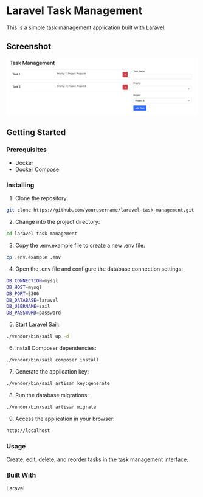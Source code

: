 # Laravel Task Management

This is a simple task management application built with Laravel.

## Screenshot

![Task Management Screenshot](screenshots/ui.png)

## Getting Started

### Prerequisites

- Docker
- Docker Compose

### Installing

1. Clone the repository:

```bash
git clone https://github.com/yourusername/laravel-task-management.git
```

2. Change into the project directory:

```bash
cd laravel-task-management
```

3. Copy the .env.example file to create a new .env file:

```bash
cp .env.example .env
```

4. Open the .env file and configure the database connection settings:

```bash
DB_CONNECTION=mysql
DB_HOST=mysql
DB_PORT=3306
DB_DATABASE=laravel
DB_USERNAME=sail
DB_PASSWORD=password
```

5. Start Laravel Sail:

```bash
./vendor/bin/sail up -d
```

6. Install Composer dependencies:

```bash
./vendor/bin/sail composer install
```

7. Generate the application key:

```bash
./vendor/bin/sail artisan key:generate
```

8. Run the database migrations:

```bash
./vendor/bin/sail artisan migrate
```

9. Access the application in your browser:

```bash
http://localhost
```

### Usage

Create, edit, delete, and reorder tasks in the task management interface.

### Built With

Laravel
